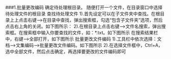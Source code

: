 ###1.批量更改编码
	确定待处理根目录。
	随便打开一个文件，在目录窗口中选择待处理文件的根目录
	查找待处理文件
	1).首先设定可以在子文件夹中查找。在根目录上上点击右键-->在目录中查找，弹出搜索框，勾选“包含子文件夹”选项，然后点击右上角的关闭。如下图所示：
	2).在根目录上点击右键-->文件名搜索，弹出搜索框。在搜索框中输入你要查找的文件，如：*.txt。如下图所示
	在搜索结果栏中，右键-->全部打开，如下图所示
	批量更改文件编码
	1).工具栏中依次选择：文档-->文集编码-->批量更改文件编码。如下图所示
	2).在选择文件框中，Ctrl+A，选中全部文件，然后点击确定，再选择要更改的文件编码即可